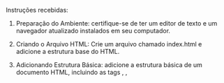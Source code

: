 Instruções recebidas:

1. Preparação do Ambiente: certifique-se de ter um editor de texto e um navegador atualizado instalados em seu computador.

2. Criando o Arquivo HTML: Crie um arquivo chamado index.html e adicione a estrutura base do HTML. 
3. Adicionando Estrutura Básica: adicione a estrutura básica de um documento HTML, incluindo as tags <html>, <head>, <title> e <body>.

4. Criando Cabeçalhos e Parágrafos: Adicione um cabeçalho usando a tag <h1> e um parágrafo usando a tag <p>.

5. Inserindo Links: Adicione um link para outro site usando a tag <a>.

6. Adicionando Imagens: Insira uma imagem em sua página usando a tag <img>.

7. Criando Listas: Adicione uma lista ordenada e uma lista não ordenada.

8. Desafio Final: Crie uma seção de formulário que solicite o nome e o e-mail do usuário e inclua um botão de envio.
